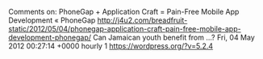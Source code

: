 Comments on: PhoneGap + Application Craft = Pain-Free Mobile App Development « PhoneGap http://j4u2.com/breadfruit-static/2012/05/04/phonegap-application-craft-pain-free-mobile-app-development-phonegap/ Can Jamaican youth benefit from ...? Fri, 04 May 2012 00:27:14 +0000  hourly   1  https://wordpress.org/?v=5.2.4